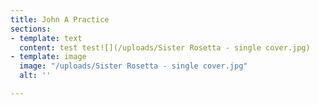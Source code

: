 ```yaml
---
title: John A Practice
sections:
- template: text
  content: test test![](/uploads/Sister Rosetta - single cover.jpg)
- template: image
  image: "/uploads/Sister Rosetta - single cover.jpg"
  alt: ''

---
```

